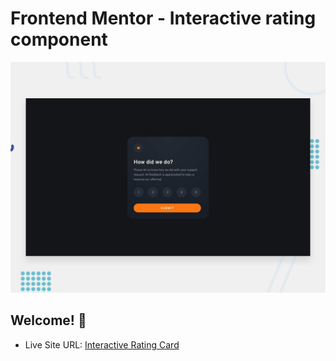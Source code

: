 # Frontend Mentor - Interactive rating component

![Design preview for the Interactive rating component coding challenge](./design/desktop-preview.jpg)

## Welcome! 👋

- Live Site URL: [Interactive Rating Card](https://interactive-rating-component-main-emrb4iquj-m2aml.vercel.app)